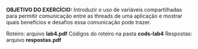 **OBJETIVO DO EXERCÍCIO:** Introduzir o uso de variáveis compartilhadas para permitir comunicação entre as threads de uma aplicação e mostrar quais benefícios e desafios essa comunicação pode trazer.

Roteiro: arquivo **lab4.pdf**
Códigos do roteiro na pasta **cods-lab4**
Respostas: arquivo **respostas.pdf**